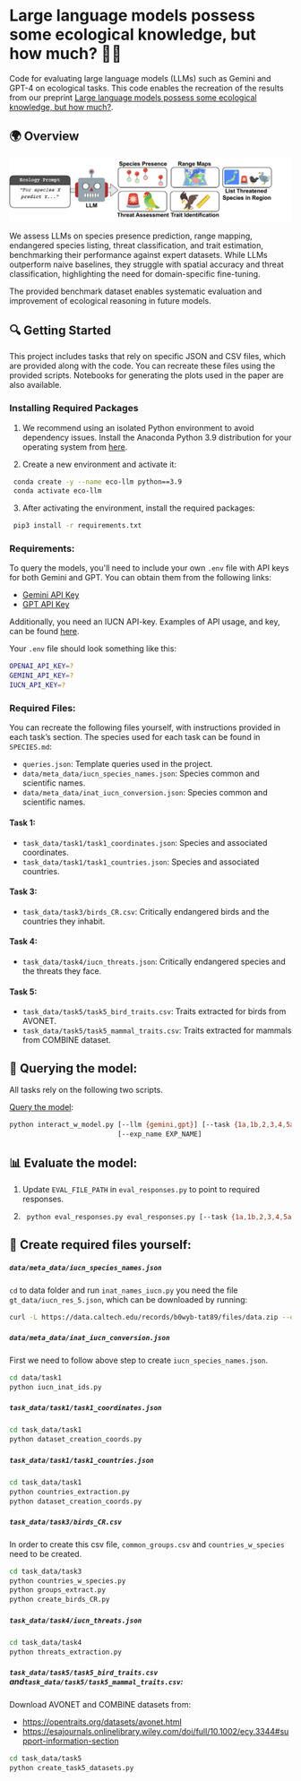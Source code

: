 # Large language models possess some ecological knowledge, but how much? 🌿🤖
Code for evaluating large language models (LLMs) such as Gemini and GPT-4 on ecological tasks. This code enables the recreation of the results from our preprint [Large language models possess some ecological knowledge, but how much?](https://www.biorxiv.org/content/10.1101/2025.02.10.637097v1).

## 🌍 Overview
![](images/eco-llm.drawio.png)

We assess LLMs on species presence prediction, range mapping, endangered species listing, threat classification, and trait estimation, benchmarking their performance against expert datasets. While LLMs outperform naive baselines, they struggle with spatial accuracy and threat classification, highlighting the need for domain-specific fine-tuning.

The provided benchmark dataset enables systematic evaluation and improvement of ecological reasoning in future models.

## 🔍 Getting Started
This project includes tasks that rely on specific JSON and CSV files, which are provided along with the code. You can recreate these files using the provided scripts. Notebooks for generating the plots used in the paper are also available.

### Installing Required Packages

1. We recommend using an isolated Python environment to avoid dependency issues. Install the Anaconda Python 3.9 distribution for your operating system from [here](https://www.anaconda.com/download). 

2. Create a new environment and activate it:
```bash
 conda create -y --name eco-llm python==3.9
 conda activate eco-llm
```

3. After activating the environment, install the required packages:
```bash
 pip3 install -r requirements.txt
```

### Requirements:
To query the models, you'll need to include your own `.env` file with API keys for both Gemini and GPT. You can obtain them from the following links:
- [Gemini API Key](https://aistudio.google.com/app/apikey)
- [GPT API Key](https://openai.com/index/openai-api)

Additionally, you need an IUCN API-key. Examples of API usage, and key, can be found [here](https://apiv3.iucnredlist.org/api/v3/docs).

Your `.env` file should look something like this:
```bash
OPENAI_API_KEY=?
GEMINI_API_KEY=?
IUCN_API_KEY=?
```

### Required Files:
You can recreate the following files yourself, with instructions provided in each task’s section. The species used for each task can be found in `SPECIES.md`:
- `queries.json`: Template queries used in the project.
- `data/meta_data/iucn_species_names.json`: Species common and scientific names.
- `data/meta_data/inat_iucn_conversion.json`: Species common and scientific names.

  
#### Task 1:
- `task_data/task1/task1_coordinates.json`: Species and associated coordinates.
- `task_data/task1/task1_countries.json`: Species and associated countries.

#### Task 3:
- `task_data/task3/birds_CR.csv`: Critically endangered birds and the countries they inhabit.

#### Task 4:
- `task_data/task4/iucn_threats.json`: Critically endangered species and the threats they face.

#### Task 5:
- `task_data/task5/task5_bird_traits.csv`: Traits extracted for birds from AVONET.
- `task_data/task5/task5_mammal_traits.csv`: Traits extracted for mammals from COMBINE dataset.


## 🤖 Querying the model:
All tasks rely on the following two scripts.

<ins>Query the model</ins>:
```bash
python interact_w_model.py [--llm {gemini,gpt}] [--task {1a,1b,2,3,4,5a,5b}] [--prompt_version PROMPT_VERSION]
                           [--exp_name EXP_NAME]
```

## 📊 Evaluate the model:

1. Update `EVAL_FILE_PATH` in `eval_responses.py` to point to required responses.
2. ```bash
    python eval_responses.py eval_responses.py [--task {1a,1b,2,3,4,5a,5b}]
    ```

## 🔁 Create required files yourself:
##### `data/meta_data/iucn_species_names.json`
`cd` to data folder and run `inat_names_iucn.py`
you need the file `gt_data/iucn_res_5.json`, which can be downloaded by running:

```bash 
curl -L https://data.caltech.edu/records/b0wyb-tat89/files/data.zip --output data.zip
```
##### `data/meta_data/inat_iucn_conversion.json`
First we need to follow above step to create `iucn_species_names.json`.
```bash 
cd data/task1
python iucn_inat_ids.py
```

##### `task_data/task1/task1_coordinates.json`
```bash 
cd task_data/task1
python dataset_creation_coords.py
```
##### `task_data/task1/task1_countries.json`
```bash 
cd task_data/task1
python countries_extraction.py
python dataset_creation_coords.py
```

##### `task_data/task3/birds_CR.csv`
In order to create this csv file, `common_groups.csv` and `countries_w_species` need to be created. 
```bash 
cd task_data/task3
python countries_w_species.py
python groups_extract.py
python create_birds_CR.py
```

##### `task_data/task4/iucn_threats.json`
```bash 
cd task_data/task4
python threats_extraction.py
```

##### `task_data/task5/task5_bird_traits.csv` and`task_data/task5/task5_mammal_traits.csv`:
Download AVONET and COMBINE datasets from: 
* https://opentraits.org/datasets/avonet.html
* https://esajournals.onlinelibrary.wiley.com/doi/full/10.1002/ecy.3344#support-information-section
```bash 
cd task_data/task5
python create_task5_datasets.py
```





